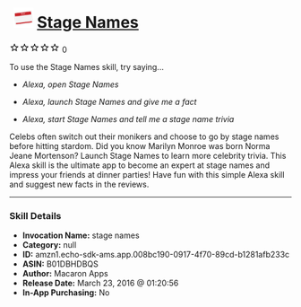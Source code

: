 # &nbsp;<img src="skill_icon" alt="Stage Names icon" width="36"> [Stage Names](http://alexa.amazon.com/#skills/amzn1.echo-sdk-ams.app.008bc190-0917-4f70-89cd-b1281afb233c)
![0 stars](../../images/ic_star_border_black_18dp_1x.png)![0 stars](../../images/ic_star_border_black_18dp_1x.png)![0 stars](../../images/ic_star_border_black_18dp_1x.png)![0 stars](../../images/ic_star_border_black_18dp_1x.png)![0 stars](../../images/ic_star_border_black_18dp_1x.png) 0

To use the Stage Names skill, try saying...

* *Alexa, open Stage Names*

* *Alexa, launch Stage Names and give me a fact*

* *Alexa, start Stage Names and tell me a stage name trivia*

Celebs often switch out their monikers and choose to go by stage names before hitting stardom. Did you know Marilyn Monroe was born Norma Jeane Mortenson? Launch Stage Names to learn more celebrity trivia. This Alexa skill is the ultimate app to become an expert at stage names and impress your friends at dinner parties!
Have fun with this simple Alexa skill and suggest new facts in the reviews.

***

### Skill Details

* **Invocation Name:** stage names
* **Category:** null
* **ID:** amzn1.echo-sdk-ams.app.008bc190-0917-4f70-89cd-b1281afb233c
* **ASIN:** B01DBHDBQS
* **Author:** Macaron Apps
* **Release Date:** March 23, 2016 @ 01:20:56
* **In-App Purchasing:** No
